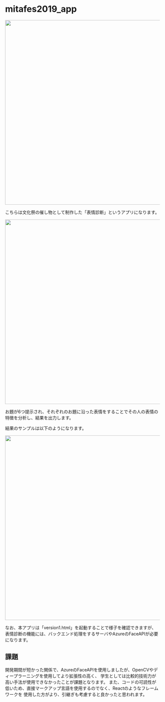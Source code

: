 # mitafes2019_app

<img src="https://github.com/24daryo/mitafes2019_app/blob/master/image/init.png" width="600">

こちらは文化祭の催し物として制作した「表情診断」というアプリになります。

<img src="https://github.com/24daryo/mitafes2019_app/blob/master/image/odai.png" width="600">

お題が6つ提示され、それぞれのお題に沿った表情をすることでその人の表情の特徴を分析し、結果を出力します。

結果のサンプルは以下のようになります。

<img src="https://github.com/24daryo/mitafes2019_app/blob/master/image/result.png" width="600">

なお、本アプリは「version1.html」を起動することで様子を確認できますが、
表情診断の機能には、バックエンド処理をするサーバやAzureのFaceAPIが必要になります。


## 課題

開発期間が短かった関係で、AzureのFaceAPIを使用しましたが、OpenCVやディープラーニングを使用してより拡張性の高く、
学生としては比較的技術力が高い手法が使用できなかったことが課題となります。
また、コードの可読性が低いため、直接マークアップ言語を使用するのでなく、Reactのようなフレームワークを
使用した方がより、引継ぎも考慮すると良かったと思われます。
